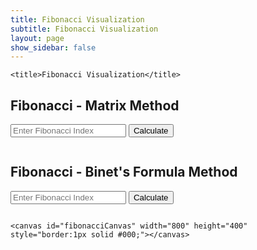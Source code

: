 ```yaml
---
title: Fibonacci Visualization
subtitle: Fibonacci Visualization
layout: page
show_sidebar: false
---
```

<head>

    <title>Fibonacci Visualization</title>
</head>
<body>
    <!-- Fibonacci - Matrix Method -->
    <h2>Fibonacci - Matrix Method</h2>
    <input type="number" id="matrixIndex" placeholder="Enter Fibonacci Index" />
    <button onclick="fetchFibonacci('matrix', document.getElementById('matrixIndex').value)">Calculate</button>
    <pre id="matrixResult"></pre>
    <div id="matrixResult"></div>
    <!-- Fibonacci - Binet's Formula Method -->
    <h2>Fibonacci - Binet's Formula Method</h2>
    <input type="number" id="binetIndex" placeholder="Enter Fibonacci Index" />
    <button onclick="fetchFibonacci('binet', document.getElementById('binetIndex').value)">Calculate</button><div id="binetResult"></div>
    <pre id="binetResult"></pre>

    <canvas id="fibonacciCanvas" width="800" height="400" style="border:1px solid #000;"></canvas>
<script>
    function fetchFibonacci(method, index) {
        fetch(`http://localhost:8062/api/fibonacci/${method}/${index}`)
        .then(response => response.json())
        .then(data => {
            document.getElementById(method + 'Result').textContent = JSON.stringify(data);
            animateFibonacciSequence(index);

        })
        .catch(error => {
            console.error('Error:', error);
        });
    }
        function visualizeFibonacci(sequence, chartId) {
        const ctx = document.getElementById(chartId).getContext('2d');
        const labels = Array.from({ length: sequence.length }, (_, i) => i + 1);

        new Chart(ctx, {
            type: 'line',
            data: {
                labels: labels,
                datasets: [{
                    label: 'Fibonacci Sequence',
                    data: sequence,
                    borderColor: 'rgba(75, 192, 192, 1)',
                    borderWidth: 2,
                    pointRadius: 2,
                    fill: false,
                }]
            },
            options: {
                scales: {
                    x: {
                        type: 'linear',
                        position: 'bottom'
                    },
                    y: {
                        type: 'linear',
                        position: 'left'
                    }
                }
            }
        });
    }
</script>
</script>

<div id="fibonacciContainer" class="fibonacci-container"></div>

<!-- Fibonacci calculation and animation script -->
<script>
    function animateFibonacciSequence(index) {
        const container = document.getElementById('fibonacciContainer');
        container.innerHTML = ''; // Clear previous animation

        let a = 0, b = 1, temp;
        for (let i = 0; i <= index; i++) {
            temp = a;
            a = a + b;
            b = temp;

            const item = document.createElement('div');
            item.classList.add('fibonacci-item');
            item.textContent = b;
            container.appendChild(item);

            // Delay each item's appearance
            setTimeout(() => {
                item.style.opacity = 1;
            }, i * 100); // Adjust time as needed
        }
}
<script>
        // function to fetch Fibonacci sequence data from the API
        function fetchFibonacci(method, index) {
            // fetch data from the API
            fetch(`http://localhost:8062/api/fibonacci/${method}/${index}`)
            .then(response => response.json())
            .then(data => {
                // display the result in the result div
                document.getElementById(method + 'Result').textContent = JSON.stringify(data);
                // draw the Fibonacci sequence on the canvas
                if (data.fibonacciNumber !== undefined) {
                    drawFibonacci(data.fibonacciNumber, method);
                } else {
                    console.error('Invalid data format received:', data);
                }
            })
            .catch(error => {
                // log any errors to the console
                console.error('Error:', error);
            });
        }
        // get canvas and 2D rendering context
        const canvas = document.getElementById('fibonacciCanvas');
        const ctx = canvas.getContext('2d');

        // function to draw Fibonacci sequence on the canvas
        function drawFibonacci(targetNumber, method) {
            const canvas = document.getElementById('fibonacciCanvas');
            const ctx = canvas.getContext('2d');

            // Function to generate Fibonacci sequence up to targetNumber
            function generateFibonacciSequence(upTo) {
                const sequence = [0, 1];
                while (true) {
                    let nextNumber = sequence[sequence.length - 1] + sequence[sequence.length - 2];
                    if (nextNumber > upTo) break;
                    sequence.push(nextNumber);
                }
                return sequence;
                let i = 0;
                function drawStep() {
                    if (i < sequence.length) {
                        const nextX = startX + (i + 1) * scale;
                        const nextY = startY - sequence[i] * scale;
                        ctx.lineTo(nextX, nextY);
                        ctx.stroke();

                        i++;
                        requestAnimationFrame(drawStep);
                    }
                }

                ctx.beginPath();
                ctx.moveTo(startX, startY);
                drawStep(); // Start the animation
            }

            // Generate the sequence
            const sequence = generateFibonacciSequence(targetNumber);

            // Clear the canvas
            ctx.clearRect(0, 0, canvas.width, canvas.height);

            // Display the Fibonacci number
            ctx.font = '16px Arial';
            ctx.fillText(`Fibonacci Sequence up to ${targetNumber} (${method}):`, 10, 20);

            // Drawing logic
            const scale = 5; // Scale for visualization
            const startX = 50; // Starting X-coordinate
            const startY = 200; // Starting Y-coordinate
            let x = startX;
            let y = startY;

            ctx.beginPath();
            ctx.moveTo(x, y);

            for (let i = 0; i < sequence.length; i++) {
                x += scale;
                const height = -sequence[i] * scale;
                ctx.lineTo(x, y + height);
                y = y + height;
            }

            ctx.stroke();
        }

</script>

<script>
    function fetchFibonacci(method, index) {
        fetch(`http://localhost:8062/api/fibonacci/${method}/${index}`)
        .then(response => response.json())
        .then(data => {
            document.getElementById(method + 'Result').textContent = JSON.stringify(data);
            animateFibonacciSequence(index);

        })
        .catch(error => {
            console.error('Error:', error);
        });
    }
<<<<<<< Updated upstream
        function visualizeFibonacci(sequence, chartId) {
        const ctx = document.getElementById(chartId).getContext('2d');
        const labels = Array.from({ length: sequence.length }, (_, i) => i + 1);

        new Chart(ctx, {
            type: 'line',
            data: {
                labels: labels,
                datasets: [{
                    label: 'Fibonacci Sequence',
                    data: sequence,
                    borderColor: 'rgba(75, 192, 192, 1)',
                    borderWidth: 2,
                    pointRadius: 2,
                    fill: false,
                }]
            },
            options: {
                scales: {
                    x: {
                        type: 'linear',
                        position: 'bottom'
                    },
                    y: {
                        type: 'linear',
                        position: 'left'
                    }
                }
            }
        });
    }
</script>

</script>

<div id="fibonacciContainer" class="fibonacci-container"></div>

<!-- Fibonacci calculation and animation script -->
<script>
    function animateFibonacciSequence(index) {
        const container = document.getElementById('fibonacciContainer');
        container.innerHTML = ''; // Clear previous animation

        let a = 0, b = 1, temp;
        for (let i = 0; i <= index; i++) {
            temp = a;
            a = a + b;
            b = temp;

            const item = document.createElement('div');
            item.classList.add('fibonacci-item');
            item.textContent = b;
            container.appendChild(item);

            // Delay each item's appearance
            setTimeout(() => {
                item.style.opacity = 1;
            }, i * 100); // Adjust time as needed
        }
}
</script>
</body>
</html>
